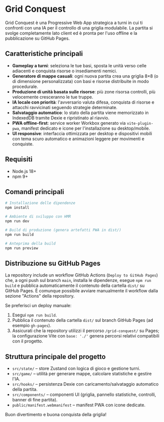 # Grid Conquest

Grid Conquest è una Progressive Web App strategica a turni in cui ti confronti con una IA per il controllo di una griglia modulabile. La partita si svolge completamente lato client ed è pronta per l'uso offline e la pubblicazione su GitHub Pages.

## Caratteristiche principali

- **Gameplay a turni**: seleziona le tue basi, sposta le unità verso celle adiacenti e conquista risorse o insediamenti nemici.
- **Generatore di mappe casuali**: ogni nuova partita crea una griglia 8×8 (o di dimensione personalizzata) con basi e risorse distribuite in modo procedurale.
- **Produzione di unità basata sulle risorse**: più zone risorsa controlli, più velocemente cresceranno le tue truppe.
- **IA locale con priorità**: l'avversario valuta difesa, conquista di risorse e attacchi ravvicinati seguendo strategie determinate.
- **Salvataggio automatico**: lo stato della partita viene memorizzato in IndexedDB tramite Dexie e ripristinato al riavvio.
- **PWA offline-first**: service worker Workbox generato via `vite-plugin-pwa`, manifest dedicato e icone per l'installazione su desktop/mobile.
- **UI responsive**: interfaccia ottimizzata per desktop e dispositivi mobili con tema scuro automatico e animazioni leggere per movimenti e conquiste.

## Requisiti

- Node.js 18+
- npm 9+

## Comandi principali

```bash
# Installazione delle dipendenze
npm install

# Ambiente di sviluppo con HMR
npm run dev

# Build di produzione (genera artefatti PWA in dist/)
npm run build

# Anteprima della build
npm run preview
```

## Distribuzione su GitHub Pages

La repository include un workflow GitHub Actions (`Deploy to GitHub Pages`) che, a ogni push sul branch `main`, installa le dipendenze, esegue `npm run build` e pubblica automaticamente il contenuto della cartella `dist/` su GitHub Pages. È comunque possibile avviare manualmente il workflow dalla sezione "Actions" della repository.

Se preferisci un deploy manuale:

1. Esegui `npm run build`.
2. Pubblica il contenuto della cartella `dist/` sul branch GitHub Pages (ad esempio `gh-pages`).
3. Assicurati che la repository utilizzi il percorso `/grid-conquest/` su Pages; la configurazione Vite con `base: './'` genera percorsi relativi compatibili con il progetto.

## Struttura principale del progetto

- `src/state/` – store Zustand con logica di gioco e gestione turni.
- `src/game/` – utilità per generare mappe, calcolare statistiche e gestire l'IA.
- `src/hooks/` – persistenza Dexie con caricamento/salvataggio automatico della partita.
- `src/components/` – componenti UI (griglia, pannello statistiche, controlli, banner di fine partita).
- `public/manifest.webmanifest` – manifest PWA con icone dedicate.

Buon divertimento e buona conquista della griglia!

